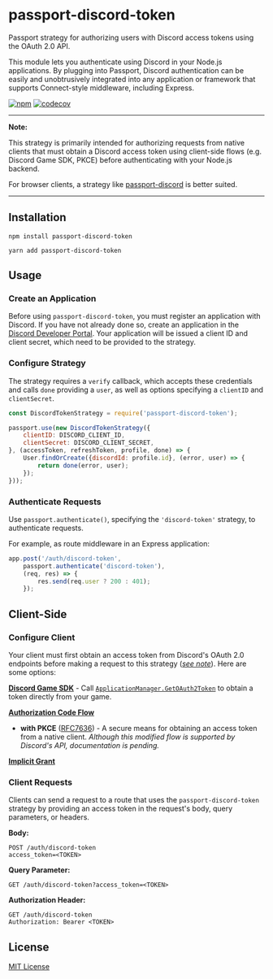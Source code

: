 # passport-discord-token

Passport strategy for authorizing users with Discord access tokens using the OAuth 2.0 API.

This module lets you authenticate using Discord in your Node.js applications. 
By plugging into Passport, Discord 
authentication can be easily and unobtrusively integrated into any application or framework that supports Connect-style
middleware, including Express.

[![npm](https://img.shields.io/npm/v/passport-discord-token?logo=npm)](https://www.npmjs.com/package/passport-discord-token)
[![codecov]()]()

---
<a name="note"></a>

**Note:**

This strategy is primarily intended for authorizing requests from native clients that must obtain a Discord access
token using client-side flows (e.g. Discord Game SDK, PKCE) before authenticating with your Node.js backend. 

For browser clients, a strategy like [passport-discord](https://github.com/nicholastay/passport-discord.git) is better
suited.

---

[comment]: <> (![Build Status]&#40;https://img.shields.io/travis/drudge/passport-discord-token.svg&#41;)
[comment]: <> (![Coverage]&#40;https://img.shields.io/coveralls/drudge/passport-discord-token.svg&#41;)

## Installation
```shell
npm install passport-discord-token
```
```shell
yarn add passport-discord-token
```

## Usage

### Create an Application
Before using `passport-discord-token`, you must register an application with Discord.  If you have not already done so,
create an application in the <a href="https://discord.com/developers/applications" target="_blank">Discord Developer Portal</a>.
Your application will be issued a client ID and client secret, which need to be provided to the strategy.

### Configure Strategy

The strategy requires a `verify` callback, which accepts these credentials and calls `done` providing a `user`, as well
as options specifying a `clientID` and `clientSecret`.

```js
const DiscordTokenStrategy = require('passport-discord-token');

passport.use(new DiscordTokenStrategy({
    clientID: DISCORD_CLIENT_ID,
    clientSecret: DISCORD_CLIENT_SECRET,
}, (accessToken, refreshToken, profile, done) => {
    User.findOrCreate({discordId: profile.id}, (error, user) => {
        return done(error, user);
    });
}));
```

### Authenticate Requests

Use `passport.authenticate()`, specifying the `'discord-token'` strategy, to authenticate requests.

For example, as route middleware in an Express application:

```js
app.post('/auth/discord-token', 
    passport.authenticate('discord-token'),
    (req, res) => {
        res.send(req.user ? 200 : 401);
    });
```

## Client-Side

### Configure Client
Your client must first obtain an access token from Discord's OAuth 2.0 endpoints before making a request to this
strategy ([_see note_](#note)). Here are some options:

[**Discord Game SDK**](https://discord.com/developers/docs/game-sdk/sdk-starter-guide) - Call
  [`ApplicationManager.GetOAuth2Token`](https://discord.com/developers/docs/game-sdk/applications#getoauth2token) to
  obtain a token directly from your game.

[**Authorization Code Flow**](https://discord.com/developers/docs/topics/oauth2#authorization-code-grant)
  
- **with PKCE** ([RFC7636](https://datatracker.ietf.org/doc/html/rfc7636)) - A secure means for obtaining an access
  token from a native client. _Although this modified flow is supported by Discord's API, documentation is pending._

[**Implicit Grant**](https://discord.com/developers/docs/topics/oauth2#implicit-grant)

### Client Requests

Clients can send a request to a route that uses the `passport-discord-token` strategy by providing an access token in
the request's body, query parameters, or headers.

**Body:**
```shell
POST /auth/discord-token
access_token=<TOKEN>
```

**Query Parameter:**
```shell
GET /auth/discord-token?access_token=<TOKEN>
```

**Authorization Header:**
```shell
GET /auth/discord-token
Authorization: Bearer <TOKEN>
```

## License
[MIT License](https://github.com/rahil-p/passport-discord-token/blob/master/LICENSE)

